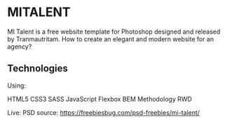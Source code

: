 # MITALENT
MI Talent is a free website template for Photoshop designed and released by Tranmautritam. 
How to create an elegant and modern website for an agency?  

## Technologies
Using:

HTML5
CSS3
SASS
JavaScript
Flexbox
BEM Methodology
RWD

Live: 
PSD source: https://freebiesbug.com/psd-freebies/mi-talent/
